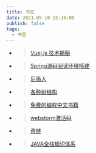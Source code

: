 ```yaml
---
title: 书签
date: 2021-05-10 15:16:00
publish: false
tags: 
  - 书签
---
```


- > [Vuej.js 技术揭秘](https://ustbhuangyi.github.io/vue-analysis/)
- > [Spring源码阅读环境搭建](https://www.yuque.com/bigredcaps/kb/ztbhyg)
- > [后盾人](https://houdunren.gitee.io/note/)
- > [各种树结构](https://www.cs.usfca.edu/~galles/visualization/Algorithms.html)
- > [免费的编程中文书籍](https://github.com/justjavac/free-programming-books-zh_CN)
- > [webstorm激活码](http://lookdiv.com/) <!-- 密码：5263 -->
- > [奇链](http://www.dbyun.net/)
- > [JAVA全栈知识体系](https://pdai.tech/)

